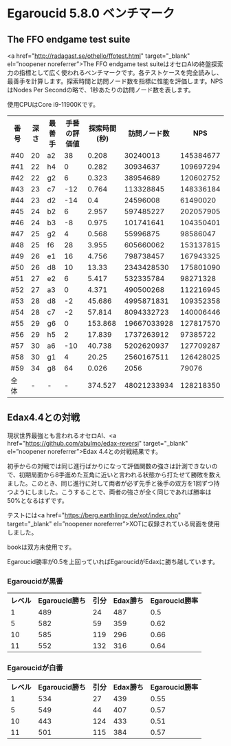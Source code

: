 # Egaroucid 5.8.0 ベンチマーク

## The FFO endgame test suite

<a href="http://radagast.se/othello/ffotest.html" target="_blank" el=”noopener noreferrer”>The FFO endgame test suite</a>はオセロAIの終盤探索力の指標として広く使われるベンチマークです。各テストケースを完全読みし、最善手を計算します。探索時間と訪問ノード数を指標に性能を評価します。NPSはNodes Per Secondの略で、1秒あたりの訪問ノード数を表します。

使用CPUはCore i9-11900Kです。

<table>
<tr>
<th>番号</th>
<th>深さ</th>
<th>最善手</th>
<th>手番の評価値</th>
<th>探索時間(秒)</th>
<th>訪問ノード数</th>
<th>NPS</th>
</tr>
<tr>
<td>#40</td>
<td>20</td>
<td>a2</td>
<td>38</td>
<td>0.208</td>
<td>30240013</td>
<td>145384677</td>
</tr>
<tr>
<td>#41</td>
<td>22</td>
<td>h4</td>
<td>0</td>
<td>0.282</td>
<td>30934637</td>
<td>109697294</td>
</tr>
<tr>
<td>#42</td>
<td>22</td>
<td>g2</td>
<td>6</td>
<td>0.323</td>
<td>38954689</td>
<td>120602752</td>
</tr>
<tr>
<td>#43</td>
<td>23</td>
<td>c7</td>
<td>-12</td>
<td>0.764</td>
<td>113328845</td>
<td>148336184</td>
</tr>
<tr>
<td>#44</td>
<td>23</td>
<td>d2</td>
<td>-14</td>
<td>0.4</td>
<td>24596008</td>
<td>61490020</td>
</tr>
<tr>
<td>#45</td>
<td>24</td>
<td>b2</td>
<td>6</td>
<td>2.957</td>
<td>597485227</td>
<td>202057905</td>
</tr>
<tr>
<td>#46</td>
<td>24</td>
<td>b3</td>
<td>-8</td>
<td>0.975</td>
<td>101741641</td>
<td>104350401</td>
</tr>
<tr>
<td>#47</td>
<td>25</td>
<td>g2</td>
<td>4</td>
<td>0.568</td>
<td>55996875</td>
<td>98586047</td>
</tr>
<tr>
<td>#48</td>
<td>25</td>
<td>f6</td>
<td>28</td>
<td>3.955</td>
<td>605660062</td>
<td>153137815</td>
</tr>
<tr>
<td>#49</td>
<td>26</td>
<td>e1</td>
<td>16</td>
<td>4.756</td>
<td>798738457</td>
<td>167943325</td>
</tr>
<tr>
<td>#50</td>
<td>26</td>
<td>d8</td>
<td>10</td>
<td>13.33</td>
<td>2343428530</td>
<td>175801090</td>
</tr>
<tr>
<td>#51</td>
<td>27</td>
<td>e2</td>
<td>6</td>
<td>5.417</td>
<td>532335784</td>
<td>98271328</td>
</tr>
<tr>
<td>#52</td>
<td>27</td>
<td>a3</td>
<td>0</td>
<td>4.371</td>
<td>490500268</td>
<td>112216945</td>
</tr>
<tr>
<td>#53</td>
<td>28</td>
<td>d8</td>
<td>-2</td>
<td>45.686</td>
<td>4995871831</td>
<td>109352358</td>
</tr>
<tr>
<td>#54</td>
<td>28</td>
<td>c7</td>
<td>-2</td>
<td>57.814</td>
<td>8094332723</td>
<td>140006446</td>
</tr>
<tr>
<td>#55</td>
<td>29</td>
<td>g6</td>
<td>0</td>
<td>153.868</td>
<td>19667033928</td>
<td>127817570</td>
</tr>
<tr>
<td>#56</td>
<td>29</td>
<td>h5</td>
<td>2</td>
<td>17.839</td>
<td>1737263912</td>
<td>97385722</td>
</tr>
<tr>
<td>#57</td>
<td>30</td>
<td>a6</td>
<td>-10</td>
<td>40.738</td>
<td>5202620937</td>
<td>127709287</td>
</tr>
<tr>
<td>#58</td>
<td>30</td>
<td>g1</td>
<td>4</td>
<td>20.25</td>
<td>2560167511</td>
<td>126428025</td>
</tr>
<tr>
<td>#59</td>
<td>34</td>
<td>g8</td>
<td>64</td>
<td>0.026</td>
<td>2056</td>
<td>79076</td>
</tr>
<tr>
<td>全体</td>
<td>-</td>
<td>-</td>
<td>-</td>
<td>374.527</td>
<td>48021233934</td>
<td>128218350</td>
</tr>
</table>








## Edax4.4との対戦

現状世界最強とも言われるオセロAI、<a href="https://github.com/abulmo/edax-reversi" target="_blank" el=”noopener noreferrer”>Edax 4.4</a>との対戦結果です。

初手からの対戦では同じ進行ばかりになって評価関数の強さは計測できないので、初期局面から8手進めた互角に近いと言われる状態から打たせて勝敗を数えました。このとき、同じ進行に対して両者が必ず先手と後手の双方を1回ずつ持つようにしました。こうすることで、両者の強さが全く同じであれば勝率は50%となるはずです。

テストには<a href="https://berg.earthlingz.de/xot/index.php" target="_blank" el=”noopener noreferrer”>XOT</a>に収録されている局面を使用しました。

bookは双方未使用です。

Egaroucid勝率が0.5を上回っていればEgaroucidがEdaxに勝ち越しています。

### Egaroucidが黒番

<table>
<tr>
<th>レベル</th>
<th>Egaroucid勝ち</th>
<th>引分</th>
<th>Edax勝ち</th>
<th>Egaroucid勝率</th>
</tr>
<tr>
<td>1</td>
<td>489</td>
<td>24</td>
<td>487</td>
<td>0.5</td>
</tr>
<tr>
<td>5</td>
<td>582</td>
<td>59</td>
<td>359</td>
<td>0.62</td>
</tr>
<tr>
<td>10</td>
<td>585</td>
<td>119</td>
<td>296</td>
<td>0.66</td>
</tr>
<tr>
<td>11</td>
<td>552</td>
<td>132</td>
<td>316</td>
<td>0.64</td>
</tr>
</table>





### Egaroucidが白番

<table>
<tr>
<th>レベル</th>
<th>Egaroucid勝ち</th>
<th>引分</th>
<th>Edax勝ち</th>
<th>Egaroucid勝率</th>
</tr>
<tr>
<td>1</td>
<td>534</td>
<td>27</td>
<td>439</td>
<td>0.55</td>
</tr>
<tr>
<td>5</td>
<td>549</td>
<td>44</td>
<td>407</td>
<td>0.57</td>
</tr>
<tr>
<td>10</td>
<td>443</td>
<td>124</td>
<td>433</td>
<td>0.51</td>
</tr>
<tr>
<td>11</td>
<td>501</td>
<td>115</td>
<td>384</td>
<td>0.57</td>
</tr>
</table>
